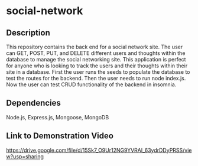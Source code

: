 # social-network

## Description

This repository contains the back end for a social network site. The user can GET, POST, PUT, and DELETE different users and thoughts within the database to manage the social networking site. This application is perfect for anyone who is looking to track the users and their thoughts within their site in a database. First the user runs the seeds to populate the database to test the routes for the backend. Then the user needs to run node index.js. Now the user can test CRUD functionality of the backend in insomnia. 

## Dependencies

Node.js, Express.js, Mongoose, MongoDB

## Link to Demonstration Video

https://drive.google.com/file/d/15Sk7_O9Ur12NG9YVRAI_63ydrDDyPRSS/view?usp=sharing 